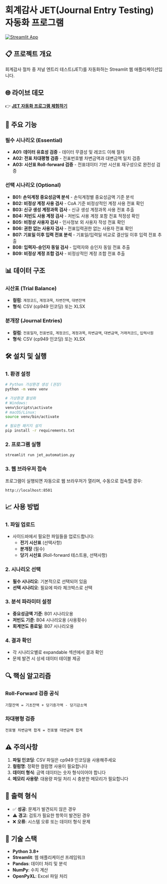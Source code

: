 # 회계감사 JET(Journal Entry Testing) 자동화 프로그램

[![Streamlit App](https://static.streamlit.io/badges/streamlit_badge_black_white.svg)](https://your-app-url.streamlit.app)

## 📋 프로젝트 개요
회계감사 절차 중 저널 엔트리 테스트(JET)를 자동화하는 Streamlit 웹 애플리케이션입니다.

## 🌐 라이브 데모
👉 **[JET 자동화 프로그램 체험하기](https://jet-automation.streamlit.app)**


## 🚀 주요 기능

### 필수 시나리오 (Essential)
- **A01: 데이터 유효성 검증** - 데이터 무결성 및 레코드 이해 절차
- **A02: 전표 차대평형 검증** - 전표번호별 차변금액과 대변금액 일치 검증
- **A03: 시산표 Roll-forward 검증** - 전표데이터 기반 시산표 재구성으로 완전성 검증

### 선택 시나리오 (Optional)
- **B01: 손익계정 중요성금액 분석** - 손익계정별 중요성금액 기준 분석
- **B02: 비정상 계정 사용 검사** - CoA 기준 비정상적인 계정 사용 전표 확인
- **B03: 신규 생성 계정과목 검사** - 신규 생성 계정과목 사용 전표 추출
- **B04: 저빈도 사용 계정 검사** - 저빈도 사용 계정 포함 전표 적정성 확인
- **B05: 비정상 사용자 검사** - 인사정보 외 사용자 작성 전표 확인
- **B06: 권한 없는 사용자 검사** - 전표입력권한 없는 사용자 전표 확인
- **B07: 기표일 이후 입력 전표 분석** - 기표일/입력일 비교로 결산일 이후 입력 전표 추출
- **B08: 입력자-승인자 동일 검사** - 입력자와 승인자 동일 전표 추출
- **B09: 비정상 계정 조합 검사** - 비정상적인 계정 조합 전표 추출

## 📊 데이터 구조

### 시산표 (Trial Balance)
- **컬럼**: `계정코드`, `계정과목`, `차변잔액`, `대변잔액`
- **형식**: CSV (cp949 인코딩) 또는 XLSX

### 분개장 (Journal Entries)
- **컬럼**: `전표일자`, `전표번호`, `계정코드`, `계정과목`, `차변금액`, `대변금액`, `거래처코드`, `입력사원`
- **형식**: CSV (cp949 인코딩) 또는 XLSX

## 🛠️ 설치 및 실행

### 1. 환경 설정
```bash
# Python 가상환경 생성 (권장)
python -m venv venv

# 가상환경 활성화
# Windows:
venv\Scripts\activate
# macOS/Linux:
source venv/bin/activate

# 필요한 패키지 설치
pip install -r requirements.txt
```

### 2. 프로그램 실행
```bash
streamlit run jet_automation.py
```

### 3. 웹 브라우저 접속
프로그램이 실행되면 자동으로 웹 브라우저가 열리며, 수동으로 접속할 경우:
```
http://localhost:8501
```

## 📈 사용 방법

### 1. 파일 업로드
- 사이드바에서 필요한 파일들을 업로드합니다:
  - **전기 시산표** (선택사항)
  - **분개장** (필수)
  - **당기 시산표** (Roll-forward 테스트용, 선택사항)

### 2. 시나리오 선택
- **필수 시나리오**: 기본적으로 선택되어 있음
- **선택 시나리오**: 필요에 따라 체크박스로 선택

### 3. 분석 파라미터 설정
- **중요성금액 기준**: B01 시나리오용
- **저빈도 기준**: B04 시나리오용 (사용횟수)
- **회계연도 종료일**: B07 시나리오용

### 4. 결과 확인
- 각 시나리오별로 expandable 섹션에서 결과 확인
- 문제 발견 시 상세 데이터 테이블 제공

## 🔍 핵심 알고리즘

### Roll-Forward 검증 공식
```
기말잔액 = 기초잔액 + 당기증가액 - 당기감소액
```

### 차대평형 검증
```
전표별 차변금액 합계 = 전표별 대변금액 합계
```

## ⚠️ 주의사항

1. **파일 인코딩**: CSV 파일은 cp949 인코딩을 사용해주세요
2. **컬럼명**: 정확한 컬럼명 사용이 필요합니다
3. **데이터 형식**: 금액 데이터는 숫자 형식이어야 합니다
4. **메모리 사용량**: 대용량 파일 처리 시 충분한 메모리가 필요합니다

## 🎯 출력 형식

- ✅ **성공**: 문제가 발견되지 않은 경우
- ⚠️ **경고**: 검토가 필요한 항목이 발견된 경우
- ❌ **오류**: 시스템 오류 또는 데이터 형식 문제

## 🔧 기술 스택

- **Python 3.8+**
- **Streamlit**: 웹 애플리케이션 프레임워크
- **Pandas**: 데이터 처리 및 분석
- **NumPy**: 수치 계산
- **OpenPyXL**: Excel 파일 처리
